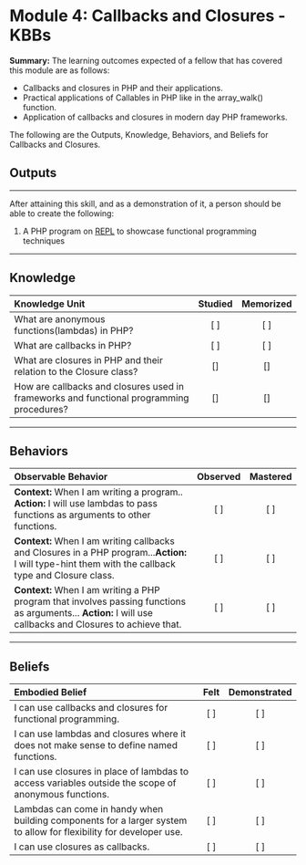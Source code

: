 # Module 4: Callbacks and Closures - KBBs

**Summary:**
The learning outcomes expected of a fellow that has covered this module are as follows:
- Callbacks and closures in PHP and their applications.
- Practical applications of Callables in PHP like in the array_walk() function.
- Application of callbacks and closures in modern day PHP frameworks.


The following are the Outputs, Knowledge, Behaviors, and Beliefs for Callbacks and Closures.


## **Outputs**
----------
After attaining this skill, and as a demonstration of it, a person should be able to create the following:

1. A PHP program on [REPL](https://repl.it/languages/php) to showcase functional programming techniques


----------
## **Knowledge**


| Knowledge Unit   |      Studied      | Memorized |
|:-------------|:------------------:|:--------:|
| What are anonymous functions(lambdas) in PHP? | [ ] | [ ] |
| What are callbacks in PHP? | [ ] | [ ] |
| What are closures in PHP and their relation to the Closure class? | [] | [] |
| How are callbacks and closures used in frameworks and functional programming procedures?| [] | [] |


----------


## **Behaviors**

| Observable Behavior   |      Observed      | Mastered |
|:-------------|:------------------:|:--------:|
| **Context:** When I am writing a program.. **Action:** I will use lambdas to pass functions as arguments to other functions. | [ ] | [ ]  |
| **Context:**  When I am writing callbacks and Closures in a PHP program...**Action:** I will type-hint them with the callback type and Closure class.|   [ ]   |   [ ] |
| **Context:** When I am writing a PHP program that involves passing functions as arguments... **Action:**  I will use callbacks and Closures to achieve that. |   [ ]   |   [ ] |


----------


## **Beliefs**


| Embodied Belief   |      Felt      | Demonstrated |
|:-------------|:------------------:|:--------:|
| I can use callbacks and closures for functional programming.| [ ] | [ ]  |
| I can use lambdas and closures where it does not make sense to define named functions. |   [ ]   |   [ ] |
| I can use closures in place of lambdas to access variables outside the scope of anonymous functions.|   [ ]   |   [ ] |
| Lambdas can come in handy when building components for a larger system to allow for flexibility for developer use. |   [ ]   |   [ ] |
| I can use closures as callbacks. |   [ ]   |   [ ] |

